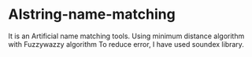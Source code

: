 # AIstring-name-matching
It is an Artificial name matching tools. 
Using minimum distance algorithm with Fuzzywazzy algorithm
To reduce error, I have used soundex library.
